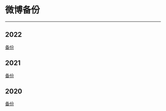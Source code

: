 # 微博备份

---

## 2022

[备份](2022/html/index.html)

## 2021

[备份](2021/html/index.html)

## 2020

[备份](2020/html/index.html)


